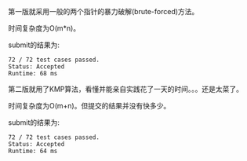 第一版就采用一般的两个指针的暴力破解(brute-forced)方法。

时间复杂度为O(m*n)。

submit的结果为:
```
72 / 72 test cases passed.
Status: Accepted
Runtime: 68 ms
```

第二版就用了KMP算法，看懂并能亲自实践花了一天的时间。。。还是太菜了。

时间复杂度为O(m+n)。但提交的结果并没有快多少。

submit的结果为:
```
72 / 72 test cases passed.
Status: Accepted
Runtime: 64 ms
```
